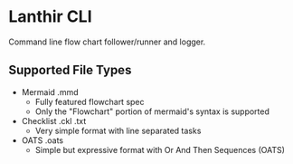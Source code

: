 # Lanthir CLI

Command line flow chart follower/runner and logger.


## Supported File Types

- Mermaid .mmd
  - Fully featured flowchart spec
  - Only the "Flowchart" portion of mermaid's syntax is supported
- Checklist .ckl .txt
  - Very simple format with line separated tasks
- OATS .oats
  - Simple but expressive format with Or And Then Sequences (OATS)

